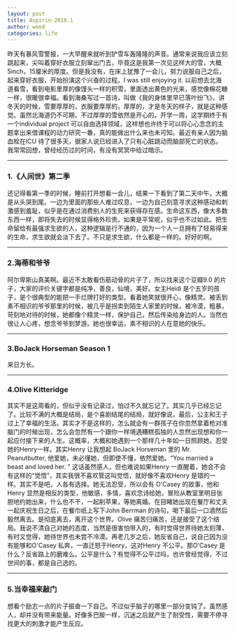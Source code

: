 ```yaml
---
layout: post
title: Aspirin-2019.1
author: wood
categories: life
---
```




昨天有暴风雪警报，一大早醒来就听到铲雪车轰隆隆的声音。通常来说我应该立刻跳起来，尖叫着穿好衣服立刻窜出门去，毕竟这是我第一次见这样大的雪，大概5inch，15厘米的厚度。但是我没有，在床上犹豫了一会儿，努力说服自己之后，起来穿好衣服，开始扮演这个兴奋的过程。I was still enjoying it. 以前想去北海道看雪，看到电影里厚的像馒头一样的积雪，里面透出黄色的光来，感觉像棉花糖一样，很暖很幸福。看到海桑写过一首诗，叫做《我的身体里早已落叶纷飞》，讲冬天的时候，雪要厚厚的，衣服要厚厚的，厚厚的，才是冬天的样子，就是这种感觉。虽然北海道仍不可期，不过厚厚的雪依然是开心的。开学一周，这学期终于有一个individual project 可以自由选择领域，这样想也许终于可以将心心念念的主题拿出来借课程的动力研究一番，真的能做出什么来也未可知。最近有亲人因为脑血栓在ICU 待了很多天，据家人说已经进入了只有心脏跳动而脑部死亡的状态。我常常回想，曾经经历过的时间，有没有冥冥中给过暗示。

------

### 1.《人间世》第二季
还记得看第一季的时候，睡前打开想看一会儿，结果一下看到了第二天中午。大概是从头哭到尾。一边为里面的那些人难过叹息，一边为自己刻意寻求这种感动和刺激感到羞耻，似乎是在通过消费别人的生死来获得存在感。生命这东西，像大多数东西一样，即将失去的时候显得格外珍贵。如果是平常呢，似乎也不过如此。把生命留给有最强求生欲的人，这种逻辑是行不通的，因为一个人一旦拥有了轻易得来的生命，求生欲就会淡下去了。不只是求生欲，什么都是一样的。好好的啊。

------

### 2.海蒂和爷爷
阿尔卑斯山真美啊。最近不太敢看伤筋动骨的片子了，所以找来这个豆瓣9.0 的片子，大家的评价关键字都是纯净，善良，仙境，美好。女主Heidi 是个五岁的孩子，是个很典型的能把一手烂牌打好的类型。看着她笑就很开心，像精灵。被丢到素不相识的爷爷那里的时候，被几乎是拐卖到陌生人家里的时候，被冷漠，粗暴，苛刻地对待的时候，她都像个精灵一样，保护自己，然后传染给身边的人。当然也很让人心疼，想念爷爷到梦游。她也很幸运，素不相识的人在意她的快乐。

------

### 3.BoJack Horseman Season 1
来日方长。

------

### 4.Olive Kitteridge
其实不是这周看的，但似乎没有记录过，怕过不久就忘记了。其实几乎已经忘记了。比较不满的大概是结局，是个喜剧结尾的结局，就好像说，最后，公主和王子过上了幸福的生活。其实才不是这样的，怎么就会有一群孩子在你忽然拿着枪对准脑门的时候出现，怎么会忽然有一个跟你一样境遇糟糕孤独的人忽然出现想和你一起应付接下来的人生。这概率，大概和她遇到一个那样几十年如一日照顾她，忍受她的Henry一样。其实Henry 让我想起 BoJack Horseman 里的 Mr. Peanutbutter, 他爱她，未必懂她，但即使不懂，依然爱她。“You married a beast and loved her. ” 这话虽然感人，但也难说如果Henry 一直醒着，她会不会有这样的“觉悟”，其实我很不喜欢管这叫觉悟，就好像不喜欢Henry 是错的一样。其实不是吧，人各有选择。她无法忍受，所以会有 O'Casey 的故事，他和 Henry 显然是相反的类型，他敏感，多情，喜欢念诗给她，冒险从教室里明目张胆地约她出来，什么也不干，一起削苹果，等她离婚。在目睹她出现在餐厅和丈夫一起庆祝生日之后，在餐巾纸上写下John Berrman 的诗句，喝下最后一口酒然后毅然离去。是彻底离去，离开这个世界。Olive 痛苦归痛苦，还是接受了这个结局。我说不清自己对她的态度，当然是很害怕带入的，有时觉得世界待她太刻薄，有时又觉得，她待世界也未尝不冷漠。再老几岁之后，她反省自己，说自己因为没有能够和O'Casey 私奔，一直迁怒于Henry，这对Henry 不公平。那O'Casey 是什么？反省路上的磨难么。公平是什么？有觉得不公平过吗，也许曾经觉得，不过世间的事，都是自己选的。

------

### 5.当幸福来敲门
想看个励志一点的片子振奋一下自己。不过似乎脑子的哪里一部分变钝了。虽然感人，却并没有带来能量。好像多巴胺一样，沉迷之后就产生了耐受性，需要不停寻找更大的刺激才能产生反应。
